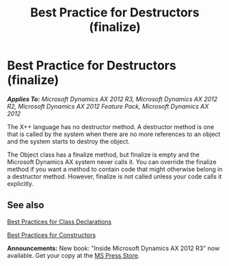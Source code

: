 ﻿---
title: Best Practice for Destructors (finalize)
TOCTitle: Destructors
ms:assetid: 145d4182-7fbc-47bb-96c1-f747380bf3be
ms:mtpsurl: https://msdn.microsoft.com/en-us/library/Aa598206(v=AX.60)
ms:contentKeyID: 35240602
ms.date: 05/18/2015
mtps_version: v=AX.60
---

# Best Practice for Destructors (finalize) 


_**Applies To:** Microsoft Dynamics AX 2012 R3, Microsoft Dynamics AX 2012 R2, Microsoft Dynamics AX 2012 Feature Pack, Microsoft Dynamics AX 2012_

The X++ language has no destructor method. A destructor method is one that is called by the system when there are no more references to an object and the system starts to destroy the object.

The Object class has a finalize method, but finalize is empty and the Microsoft Dynamics AX system never calls it. You can override the finalize method if you want a method to contain code that might otherwise belong in a destructor method. However, finalize is not called unless your code calls it explicitly.

## See also

[Best Practices for Class Declarations](best-practices-for-class-declarations.md)

[Best Practices for Constructors](best-practices-for-constructors.md)

  
**Announcements:** New book: "Inside Microsoft Dynamics AX 2012 R3" now available. Get your copy at the [MS Press Store](https://www.microsoftpressstore.com/store/inside-microsoft-dynamics-ax-2012-r3-9780735685109).

